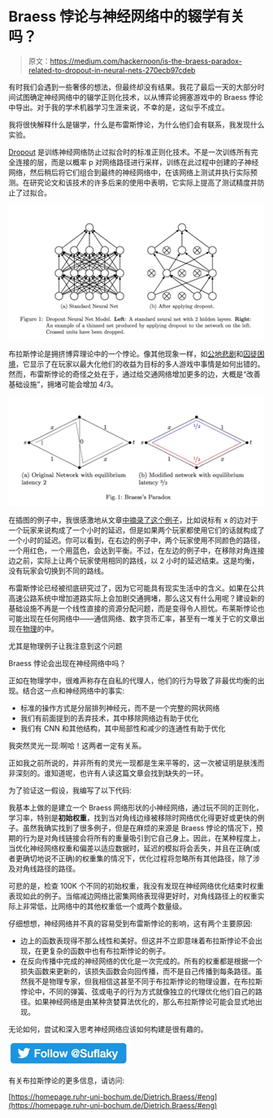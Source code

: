 # Braess 悖论与神经网络中的辍学有关吗？

> 原文：<https://medium.com/hackernoon/is-the-braess-paradox-related-to-dropout-in-neural-nets-270ecb97cdeb>

有时我们会遇到一些奢侈的想法，但最终却没有结果。我花了最后一天的大部分时间试图确定神经网络中的辍学正则化技术，以从博弈论拥塞游戏中的 Braess 悖论中导出。对于我的学术机器学习生涯来说，不幸的是，这似乎不成立。

我将很快解释什么是辍学，什么是布雷斯悖论，为什么他们会有联系，我发现什么实验。

[Dropout](https://www.cs.toronto.edu/~hinton/absps/JMLRdropout.pdf) 是训练神经网络防止过拟合时的标准正则化技术。不是一次训练所有完全连接的层，而是以概率 p 对网络路径进行采样，训练在此过程中创建的子神经网络，然后稍后将它们组合到最终的神经网络中，在该网络上测试并执行实际预测。在研究论文和该技术的许多后来的使用中表明，它实际上提高了测试精度并防止了过拟合。

![](img/aedfcba00149b03edb514bef2a5be230.png)

布拉斯悖论是拥挤博弈理论中的一个悖论。像其他现象一样，如[公地悲剧](http://science.sciencemag.org/content/162/3859/1243.full)和[囚徒困境](https://en.wikipedia.org/wiki/Prisoner%27s_dilemma)，它显示了在玩家以最大化他们的收益为目标的多人游戏中事情是如何出错的。然而，布雷斯悖论的奇怪之处在于，通过给交通网络增加更多的边，大概是“改善基础设施”，拥堵可能会增加 4/3。

![](img/9fa0952d3a93ef6c308653fc857d4c82.png)

在插图的例子中，我很感激地从文章[中摘录了这个例子](http://www.math.louisville.edu/~syoung/research/papers/BraessParadoxLNCS.pdf)，比如说标有 x 的边对于一个玩家来说构成了一个小时的延迟，但是如果两个玩家都使用它们的话就构成了一个小时的延迟。你可以看到，在右边的例子中，两个玩家使用不同颜色的路径，一个用红色，一个用蓝色，会达到平衡。不过，在左边的例子中，在移除对角连接边之前，实际上让两个玩家使用相同的路线，以 2 小时的延迟结束。这是均衡，没有玩家会切换到不同的路线。

布雷斯悖论已经被彻底研究过了，因为它可能具有现实生活中的含义。如果在公共高速公路系统中增加道路实际上会加剧交通拥堵，那么这又有什么用呢？建设新的基础设施不再是一个线性直接的资源分配问题，而是变得令人担忧。布莱斯悖论也可能出现在任何网络中——通信网络、数字货币汇率，甚至有一堆关于它的文章出现在[物理](https://arxiv.org/pdf/1312.1885.pdf)的中。

尤其是物理例子让我注意到这个问题

Braess 悖论会出现在神经网络中吗？

正如在物理学中，很难声称存在自私的代理人，他们的行为导致了非最优均衡的出现。结合这一点和神经网络中的事实:

*   标准的操作方式是分层排列神经元，而不是一个完整的网状网络
*   我们有前面提到的丢弃技术，其中移除网络边有助于优化
*   我们有 CNN 和其他结构，其中局部性和减少的连通性有助于优化

我突然灵光一现:啊哈！这两者一定有关系。

正如我之前所说的，并非所有的灵光一现都是生来平等的，这一次被证明是肤浅而非深刻的。谁知道呢，也许有人读这篇文章会找到缺失的一环。

为了验证这一假设，我编写了以下代码:

我基本上做的是建立一个 Braess 网络形状的小神经网络，通过玩不同的正则化，学习率，特别是**初始权重**，找到当对角线边缘被移除时网络优化得更好或更快的例子。虽然我确实找到了很多例子，但是在麻烦的来源是 Braess 悖论的情况下，预期的行为是对角线链接会将所有的重量吸引到它自己身上。因此，在某种程度上，当优化神经网络权重和偏差以适应数据时，延迟的模拟将会丢失，并且在正确(或者更确切地说不正确)的权重集的情况下，优化过程将忽略所有其他路径，除了涉及对角线路径的路径。

可悲的是，检查 100K 个不同的初始权重，我没有发现在神经网络优化结束时权重表现如此的例子。当缩减边网络比密集网络表现得更好时，对角线路径上的权重实际上非常低，比网络中的其他权重低一个或两个数量级。

仔细想想，神经网络并不真的容易受到布雷斯悖论的影响，这有两个主要原因:

*   边上的函数表现得不那么线性和美好。但这并不立即意味着布拉斯悖论不会出现，在更复杂的函数中也有布拉斯悖论的例子。
*   在反向传播中完成的神经网络的优化是一次完成的。所有的权重都是根据一个损失函数来更新的，该损失函数会向回传播，而不是自己传播到每条路径。虽然我不是物理专家，但我相信这甚至不同于布拉斯悖论的物理设置，在布拉斯悖论中，不同的弹簧、弦或电子的行为方式就像独立的代理优化他们自己的路径。如果神经网络是由某种贪婪算法优化的，那么布拉斯悖论可能会显式地出现。

无论如何，尝试和深入思考神经网络应该如何构建是很有趣的。

[![](img/d1c1cf5307a9b25a182f4069172834ee.png)](https://twitter.com/Suflaky)

有关布拉斯悖论的更多信息，请访问:

[https://homepage.ruhr-uni-bochum.de/Dietrich.Braess/#eng](https://homepage.ruhr-uni-bochum.de/Dietrich.Braess/#eng)